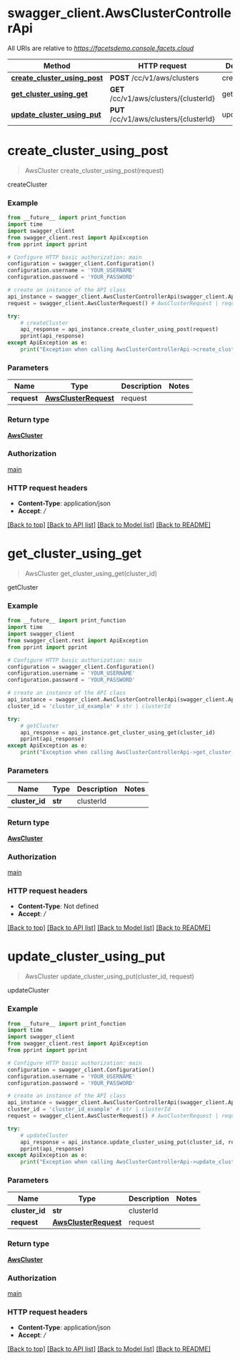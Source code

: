 # swagger_client.AwsClusterControllerApi

All URIs are relative to *https://facetsdemo.console.facets.cloud*

Method | HTTP request | Description
------------- | ------------- | -------------
[**create_cluster_using_post**](AwsClusterControllerApi.md#create_cluster_using_post) | **POST** /cc/v1/aws/clusters | createCluster
[**get_cluster_using_get**](AwsClusterControllerApi.md#get_cluster_using_get) | **GET** /cc/v1/aws/clusters/{clusterId} | getCluster
[**update_cluster_using_put**](AwsClusterControllerApi.md#update_cluster_using_put) | **PUT** /cc/v1/aws/clusters/{clusterId} | updateCluster


# **create_cluster_using_post**
> AwsCluster create_cluster_using_post(request)

createCluster

### Example
```python
from __future__ import print_function
import time
import swagger_client
from swagger_client.rest import ApiException
from pprint import pprint

# Configure HTTP basic authorization: main
configuration = swagger_client.Configuration()
configuration.username = 'YOUR_USERNAME'
configuration.password = 'YOUR_PASSWORD'

# create an instance of the API class
api_instance = swagger_client.AwsClusterControllerApi(swagger_client.ApiClient(configuration))
request = swagger_client.AwsClusterRequest() # AwsClusterRequest | request

try:
    # createCluster
    api_response = api_instance.create_cluster_using_post(request)
    pprint(api_response)
except ApiException as e:
    print("Exception when calling AwsClusterControllerApi->create_cluster_using_post: %s\n" % e)
```

### Parameters

Name | Type | Description  | Notes
------------- | ------------- | ------------- | -------------
 **request** | [**AwsClusterRequest**](AwsClusterRequest.md)| request | 

### Return type

[**AwsCluster**](AwsCluster.md)

### Authorization

[main](../README.md#main)

### HTTP request headers

 - **Content-Type**: application/json
 - **Accept**: */*

[[Back to top]](#) [[Back to API list]](../README.md#documentation-for-api-endpoints) [[Back to Model list]](../README.md#documentation-for-models) [[Back to README]](../README.md)

# **get_cluster_using_get**
> AwsCluster get_cluster_using_get(cluster_id)

getCluster

### Example
```python
from __future__ import print_function
import time
import swagger_client
from swagger_client.rest import ApiException
from pprint import pprint

# Configure HTTP basic authorization: main
configuration = swagger_client.Configuration()
configuration.username = 'YOUR_USERNAME'
configuration.password = 'YOUR_PASSWORD'

# create an instance of the API class
api_instance = swagger_client.AwsClusterControllerApi(swagger_client.ApiClient(configuration))
cluster_id = 'cluster_id_example' # str | clusterId

try:
    # getCluster
    api_response = api_instance.get_cluster_using_get(cluster_id)
    pprint(api_response)
except ApiException as e:
    print("Exception when calling AwsClusterControllerApi->get_cluster_using_get: %s\n" % e)
```

### Parameters

Name | Type | Description  | Notes
------------- | ------------- | ------------- | -------------
 **cluster_id** | **str**| clusterId | 

### Return type

[**AwsCluster**](AwsCluster.md)

### Authorization

[main](../README.md#main)

### HTTP request headers

 - **Content-Type**: Not defined
 - **Accept**: */*

[[Back to top]](#) [[Back to API list]](../README.md#documentation-for-api-endpoints) [[Back to Model list]](../README.md#documentation-for-models) [[Back to README]](../README.md)

# **update_cluster_using_put**
> AwsCluster update_cluster_using_put(cluster_id, request)

updateCluster

### Example
```python
from __future__ import print_function
import time
import swagger_client
from swagger_client.rest import ApiException
from pprint import pprint

# Configure HTTP basic authorization: main
configuration = swagger_client.Configuration()
configuration.username = 'YOUR_USERNAME'
configuration.password = 'YOUR_PASSWORD'

# create an instance of the API class
api_instance = swagger_client.AwsClusterControllerApi(swagger_client.ApiClient(configuration))
cluster_id = 'cluster_id_example' # str | clusterId
request = swagger_client.AwsClusterRequest() # AwsClusterRequest | request

try:
    # updateCluster
    api_response = api_instance.update_cluster_using_put(cluster_id, request)
    pprint(api_response)
except ApiException as e:
    print("Exception when calling AwsClusterControllerApi->update_cluster_using_put: %s\n" % e)
```

### Parameters

Name | Type | Description  | Notes
------------- | ------------- | ------------- | -------------
 **cluster_id** | **str**| clusterId | 
 **request** | [**AwsClusterRequest**](AwsClusterRequest.md)| request | 

### Return type

[**AwsCluster**](AwsCluster.md)

### Authorization

[main](../README.md#main)

### HTTP request headers

 - **Content-Type**: application/json
 - **Accept**: */*

[[Back to top]](#) [[Back to API list]](../README.md#documentation-for-api-endpoints) [[Back to Model list]](../README.md#documentation-for-models) [[Back to README]](../README.md)

